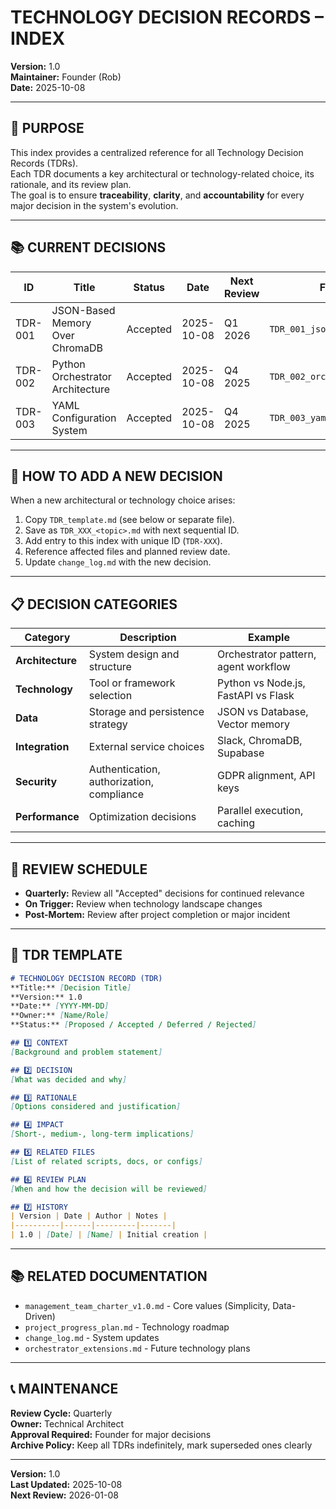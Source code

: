 # TECHNOLOGY DECISION RECORDS – INDEX
**Version:** 1.0  
**Maintainer:** Founder (Rob)  
**Date:** 2025-10-08  

---

## 🎯 PURPOSE
This index provides a centralized reference for all Technology Decision Records (TDRs).  
Each TDR documents a key architectural or technology-related choice, its rationale, and its review plan.  
The goal is to ensure **traceability**, **clarity**, and **accountability** for every major decision in the system's evolution.

---

## 📚 CURRENT DECISIONS
| ID | Title | Status | Date | Next Review | File |
|----|--------|--------|------|--------------|------|
| TDR-001 | JSON-Based Memory Over ChromaDB | Accepted | 2025-10-08 | Q1 2026 | `TDR_001_json_memory.md` |
| TDR-002 | Python Orchestrator Architecture | Accepted | 2025-10-08 | Q4 2025 | `TDR_002_orchestrator.md` |
| TDR-003 | YAML Configuration System | Accepted | 2025-10-08 | Q4 2025 | `TDR_003_yaml_config.md` |

---

## 🧩 HOW TO ADD A NEW DECISION
When a new architectural or technology choice arises:
1. Copy `TDR_template.md` (see below or separate file).
2. Save as `TDR_XXX_<topic>.md` with next sequential ID.
3. Add entry to this index with unique ID (`TDR-XXX`).
4. Reference affected files and planned review date.
5. Update `change_log.md` with the new decision.

---

## 📋 DECISION CATEGORIES
| Category | Description | Example |
|----------|-------------|---------|
| **Architecture** | System design and structure | Orchestrator pattern, agent workflow |
| **Technology** | Tool or framework selection | Python vs Node.js, FastAPI vs Flask |
| **Data** | Storage and persistence strategy | JSON vs Database, Vector memory |
| **Integration** | External service choices | Slack, ChromaDB, Supabase |
| **Security** | Authentication, authorization, compliance | GDPR alignment, API keys |
| **Performance** | Optimization decisions | Parallel execution, caching |

---

## 🔄 REVIEW SCHEDULE
- **Quarterly:** Review all "Accepted" decisions for continued relevance
- **On Trigger:** Review when technology landscape changes
- **Post-Mortem:** Review after project completion or major incident

---

## 🧱 TDR TEMPLATE
```markdown
# TECHNOLOGY DECISION RECORD (TDR)
**Title:** [Decision Title]  
**Version:** 1.0  
**Date:** [YYYY-MM-DD]  
**Owner:** [Name/Role]  
**Status:** [Proposed / Accepted / Deferred / Rejected]

## 1️⃣ CONTEXT  
[Background and problem statement]

## 2️⃣ DECISION  
[What was decided and why]

## 3️⃣ RATIONALE  
[Options considered and justification]

## 4️⃣ IMPACT  
[Short-, medium-, long-term implications]

## 5️⃣ RELATED FILES  
[List of related scripts, docs, or configs]

## 6️⃣ REVIEW PLAN  
[When and how the decision will be reviewed]

## 7️⃣ HISTORY  
| Version | Date | Author | Notes |
|----------|------|---------|-------|
| 1.0 | [Date] | [Name] | Initial creation |
```

---

## 📚 RELATED DOCUMENTATION
- `management_team_charter_v1.0.md` - Core values (Simplicity, Data-Driven)
- `project_progress_plan.md` - Technology roadmap
- `change_log.md` - System updates
- `orchestrator_extensions.md` - Future technology plans

---

## 📞 MAINTENANCE
**Review Cycle:** Quarterly  
**Owner:** Technical Architect  
**Approval Required:** Founder for major decisions  
**Archive Policy:** Keep all TDRs indefinitely, mark superseded ones clearly

---

**Version:** 1.0  
**Last Updated:** 2025-10-08  
**Next Review:** 2026-01-08

